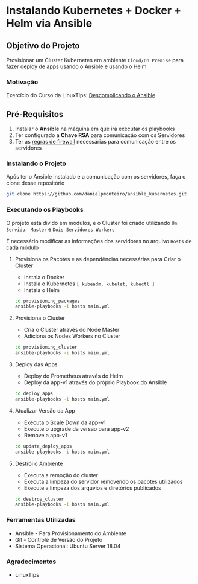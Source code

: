# Instalando Kubernetes + Docker + Helm via Ansible

## Objetivo do Projeto

Provisionar um Cluster Kubernetes em ambiente `Cloud/On Premise` para fazer deploy de apps usando o Ansible e usando o Helm

### Motivação

Exercício do Curso da LinuxTips: [Descomplicando o Ansible](https://www.linuxtips.io/product-page/treinamento-descomplicando-o-ansible)

## Pré-Requisitos

1. Instalar o **Ansible** na máquina em que irá executar os playbooks
2. Ter configurado a **Chave RSA** para comunicação com os Servidores
3. Ter as [regras de firewall](https://github.com/badtuxx/DescomplicandoKubernetes/blob/master/day-1/DescomplicandoKubernetes-Day1.md#portas-que-devemos-nos-preocupar) necessárias para comunicação entre os servidores

### Instalando o Projeto

Após ter o Ansible instalado e a comunicação com os servidores, faça o clone desse repositório

```bash
git clone https://github.com/danielpmonteiro/ansible_kubernetes.git
```

### Executando os Playbooks

O projeto está divido em módulos, e o Cluster foi criado utilizando `Um Servidor Master` e `Dois Servidores Workers`

É necessário modificar as informações dos servidores no arquivo `Hosts` de cada módulo

1. Provisiona os Pacotes e as dependências necessárias para Criar o Cluster
    - Instala o Docker
    - Instala o Kubernetes `[ kubeadm, kubelet, kubectl ]`
    - Instala o Helm

    ```bash
    cd provisioning_packages
    ansible-playbooks -i hosts main.yml
    ```

2. Provisiona o Cluster
    - Cria o Cluster através do Node Master
    - Adiciona os Nodes Workers no Cluster

    ```bash
    cd provisioning_cluster
    ansible-playbooks -i hosts main.yml
    ```

3. Deploy das Apps
    - Deploy do Prometheus através do Helm
    - Deploy da app-v1 através do próprio Playbook do Ansible

    ```bash
    cd deploy_apps
    ansible-playbooks -i hosts main.yml
    ```

4. Atualizar Versão da App
    - Executa o Scale Down da app-v1
    - Execute o upgrade da versao para app-v2
    - Remove a app-v1

    ```bash
    cd update_deploy_apps
    ansible-playbooks -i hosts main.yml
    ```

5. Destrói o Ambiente
    - Executa a remoção do cluster
    - Executa a limpeza do servidor removendo os pacotes utilizados
    - Execute a limpeza dos arquvios e diretórios publicados

    ```bash
    cd destroy_cluster
    ansible-playbooks -i hosts main.yml
    ```

### Ferramentas Utilizadas

- Ansible - Para Provisionamento do Ambiente
- Git - Controle de Versão do Projeto
- Sistema Operacional: Ubuntu Server 18.04

### Agradecimentos

- LinuxTips
